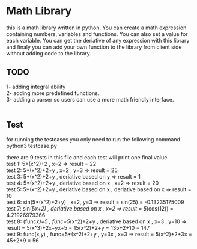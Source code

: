# Math Library

this is a math library written in python. You can create a math expression containing numbers, variables and functions. You can also set a value for each variable. You can get the deriative of any expression with this library and finaly you can add your own function to the library from client side without adding code to the library.<br/>

## TODO
1- adding integral ability<br/>
2- adding more predefined functions.<br/>
3- adding a parser so users can use a more math friendly interface.<br/>
<br/>

## Test
for running the testcases you only need to run the following command.<br/>
python3 testcase.py<br/>

there are 9 tests in this file and each test will print one final value.<br/>
test 1: 5*(x^2)+2 , x=2 => result = 22<br/>
test 2: 5*(x^2)+2+y , x=2 , y=3 => result = 25<br/>
test 3: 5*(x^2)+2+y , deriative based on y => result = 1<br/>
test 4: 5*(x^2)+2+y , deriative based on x , x=2 => result = 20<br/>
test 5: 5*(x^2)+2+y , deriative based on x , deriative based on x => result = 10<br/>
test 6: sin(5*(x^2)+2+y) , x=2, y=3 => result = sin(25) = -0.13235175009<br/>
test 7: sin(5*x+2) , deriative based on x , x=2 => result = 5*(cos(12)) = 4.21926979366<br/>
test 8: (func*x)+5 , func=5*(x^2)+2+y , deriative based on x , x=3 , y=10 => result = 5(x^3)+2x+yx+5 = 15(x^2)+2+y = 135+2+10 = 147<br/>
test 9: func(x,y) , func=5*(x^2)+2+y , y=3x , x=3 => result = 5(x^2)+2+3x = 45+2+9 = 56<br/>

